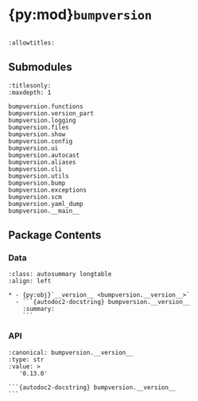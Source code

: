 # {py:mod}`bumpversion`

```{py:module} bumpversion
```

```{autodoc2-docstring} bumpversion
:allowtitles:
```

## Submodules

```{toctree}
:titlesonly:
:maxdepth: 1

bumpversion.functions
bumpversion.version_part
bumpversion.logging
bumpversion.files
bumpversion.show
bumpversion.config
bumpversion.ui
bumpversion.autocast
bumpversion.aliases
bumpversion.cli
bumpversion.utils
bumpversion.bump
bumpversion.exceptions
bumpversion.scm
bumpversion.yaml_dump
bumpversion.__main__
```

## Package Contents

### Data

````{list-table}
:class: autosummary longtable
:align: left

* - {py:obj}`__version__ <bumpversion.__version__>`
  - ```{autodoc2-docstring} bumpversion.__version__
    :summary:
    ```
````

### API

````{py:data} __version__
:canonical: bumpversion.__version__
:type: str
:value: >
   '0.13.0'

```{autodoc2-docstring} bumpversion.__version__
```

````
